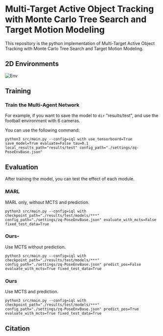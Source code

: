 # Multi-Target Active Object Tracking with Monte Carlo Tree Search and Target Motion Modeling
This repository is the python implementation of Multi-Target Active Object Tracking with Monte Carlo Tree Search and Target Motion Modeling.

## 2D Environments
![Env](https://github.com/HopeChanger/ActiveObjectTracking/render/output.jpg)

## Training
### Train the Multi-Agent Network
For example, if you want to save the model to `dir` "results/test", and use the football environment with 6 cameras.

You can use the following command:
```
python3 src/main.py --config=iql with use_tensorboard=True save_model=True evaluate=False tau=0.1 local_results_path="results/test" config_path="./settings/zq-PoseEnvBase.json"
```

## Evaluation
After training the model, you can test the effect of each module.
### MARL
MARL only, without MCTS and prediction.
```
python3 src/main.py --config=iql with checkpoint_path="./results/test/models/***" config_path="./settings/zq-PoseEnvBase.json" evaluate_with_mcts=False fixed_test_data=True
```

### Ours-
Use MCTS without prediction.
```
python3 src/main.py --config=iql with checkpoint_path="./results/test/models/***" config_path="./settings/zq-PoseEnvBase.json" predict_pos=False evaluate_with_mcts=True fixed_test_data=True
```

### Ours
Use MCTS and prediction.
```
python3 src/main.py --config=iql with checkpoint_path="./results/test/models/***" config_path="./settings/zq-PoseEnvBase.json" predict_pos=True evaluate_with_mcts=True fixed_test_data=True
```

## Citation
